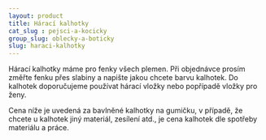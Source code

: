 ```yaml
---
layout: product
title: Hárací kalhotky
cat_slug : pejsci-a-kocicky
group_slug: oblecky-a-boticky
slug: haraci-kalhotky
---
```


Hárací kalhotky máme pro fenky všech plemen. Při objednávce prosím změřte fenku přes slabiny a napište jakou chcete barvu kalhotek. Do kalhotek doporučujeme používat hárací vložky nebo popřípadě vložky pro ženy.

Cena níže je uvedená za bavlněné kalhotky na gumičku, v případě, že chcete u kalhotek jiný materiál, zesílení atd., je cena kalhotek dle spotřeby materiálu a práce.

